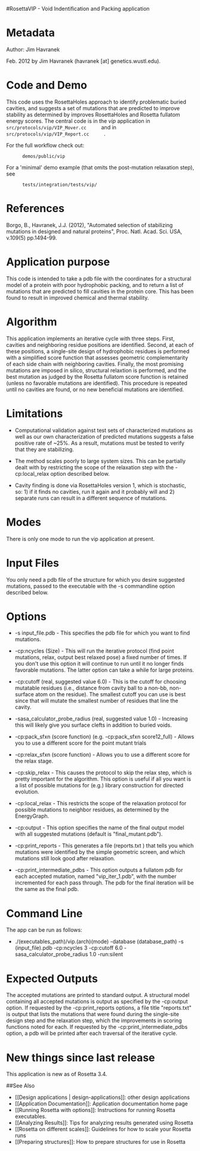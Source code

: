 #RosettaVIP - Void Indentification and Packing application

Metadata
========

Author: Jim Havranek

Feb. 2012 by Jim Havranek (havranek [at] genetics.wustl.edu).

Code and Demo
=============

This code uses the RosettaHoles approach to identify problematic buried cavities, and suggests a set of mutations that are predicted to improve stability as determined by improves RosettaHoles and Rosetta fullatom energy scores. The central code is in the *vip* application in `       src/protocols/vip/VIP_Mover.cc      ` and in `       src/protocols/vip/VIP_Report.cc      ` .

For the full workflow check out:

`       demos/public/vip      `

For a 'minimal' demo example (that omits the post-mutation relaxation step), see

`       tests/integration/tests/vip/      `

References
==========

Borgo, B., Havranek, J.J. (2012), "Automated selection of stabilizing mutations in designed and natural proteins", Proc. Natl. Acad. Sci. USA, v.109(5) pp.1494-99.

Application purpose
===========================================

This code is intended to take a pdb file with the coordinates for a structural model of a protein with poor hydrophobic packing, and to return a list of mutations that are predicted to fill cavities in the protein core. This has been found to result in improved chemical and thermal stability.

Algorithm
=========

This application implements an iterative cycle with three steps. First, cavities and neighboring residue positions are identified. Second, at each of these positions, a single-site design of hydrophobic residues is performed with a simplified score function that assesses geometric complementarity of each side chain with neighboring cavities. Finally, the most promising mutations are imposed in silico, structural relaxtion is performed, and the best mutation as judged by the Rosetta fullatom score function is retained (unless no favorable mutations are identified). This procedure is repeated until no cavities are found, or no new beneficial mutations are identified.

Limitations
===========

-   Computational validation against test sets of characterized mutations as well as our own characterization of predicted mutations suggests a false positive rate of \~25%. As a result, mutations must be tested to verify that they are stabilizing.

-   The method scales poorly to large system sizes. This can be partially dealt with by restricting the scope of the relaxation step with the -cp:local\_relax option described below.

-   Cavity finding is done via RosettaHoles version 1, which is stochastic, so: 1) if it finds no cavities, run it again and it probably will and 2) separate runs can result in a different sequence of mutations.

Modes
=====

There is only one mode to run the vip application at present.

Input Files
===========

You only need a pdb file of the structure for which you desire suggested mutations, passed to the executable with the -s commandline option described below.

Options
=======

-   -s input\_file.pdb - This specifies the pdb file for which you want to find mutations.

-   -cp:ncycles (Size) - This will run the iterative protocol (find point mutations, relax, output best relaxed pose) a fixed number of times. If you don't use this option it will continue to run until it no longer finds favorable mutations. The latter option can take a while for large proteins.

-   -cp:cutoff (real, suggested value 6.0) - This is the cutoff for choosing mutatable residues (i.e., distance from cavity ball to a non-bb, non-surface atom on the residue). The smallest cutoff you can use is best since that will mutate the smallest number of residues that line the cavity.

-   -sasa\_calculator\_probe\_radius (real, suggested value 1.0) - Increasing this will likely give you surface clefts in addition to buried voids.

-   -cp:pack\_sfxn (score function) (e.g. -cp:pack\_sfxn score12\_full) - Allows you to use a different score for the point mutant trials

-   -cp:relax\_sfxn (score function) - Allows you to use a different score for the relax stage.

-   -cp:skip\_relax - This causes the protocol to skip the relax step, which is pretty important for the algorithm. This option is useful if all you want is a list of possible mutations for (e.g.) library construction for directed evolution.

-   -cp:local\_relax - This restricts the scope of the relaxation protocol for possible mutations to neighbor residues, as determined by the EnergyGraph.

-   -cp:output - This option specifies the name of the final output model with all suggested mutations (default is "final\_mutant.pdb").

-   -cp:print\_reports - This generates a file (reports.txt ) that tells you which mutations were identified by the simple geometric screen, and which mutations still look good after relaxation.

-   -cp:print\_intermediate\_pdbs - This option outputs a fullatom pdb for each accepted mutation, named "vip\_iter\_1.pdb", with the number incremented for each pass through. The pdb for the final iteration will be the same as the final pdb.

Command Line
============

The app can be run as follows:

-   ./(executables\_path)/vip.(arch)(mode) -database (database\_path) -s (input\_file).pdb -cp:ncycles 3 -cp:cutoff 6.0 -sasa\_calculator\_probe\_radius 1.0 -run:silent

Expected Outputs
================

The accepted mutations are printed to standard output. A structural model containing all accepted mutations is output as specified by the -cp:output option. If requested by the -cp:print\_reports options, a file title "reports.txt" is output that lists the mutations that were found during the single-site design step and the relaxation step, which the improvements in scoring functions noted for each. If requested by the -cp:print\_intermediate\_pdbs option, a pdb will be printed after each traversal of the iterative cycle.

New things since last release
=============================

This application is new as of Rosetta 3.4.

##See Also

* [[Design applications | design-applications]]: other design applications
* [[Application Documentation]]: Application documentation home page
* [[Running Rosetta with options]]: Instructions for running Rosetta executables.
* [[Analyzing Results]]: Tips for analyzing results generated using Rosetta
* [[Rosetta on different scales]]: Guidelines for how to scale your Rosetta runs
* [[Preparing structures]]: How to prepare structures for use in Rosetta
